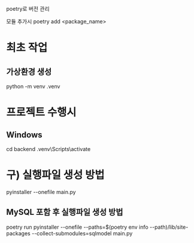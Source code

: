 poetry로 버전 관리

모듈 추가시
poetry add <package_name>

# 최초 작업
## 가상환경 생성
python -m venv .venv

# 프로젝트 수행시
## Windows
cd backend
.venv\Scripts\activate

# 구) 실행파일 생성 방법
pyinstaller --onefile main.py

## MySQL 포함 후 실행파일 생성 방법
poetry run pyinstaller --onefile --paths=$(poetry env info --path)/lib/site-packages --collect-submodules=sqlmodel main.py